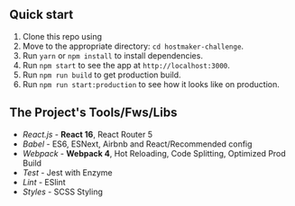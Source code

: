 ## Quick start

1. Clone this repo using
2. Move to the appropriate directory: `cd hostmaker-challenge`.<br />
3. Run `yarn` or `npm install` to install dependencies.<br />
4. Run `npm start` to see the app at `http://localhost:3000`.<br />
5. Run `npm run build` to get production build.
6. Run `npm run start:production` to see how it looks like on production.

## The Project's Tools/Fws/Libs

- _React.js_ - **React 16**, React Router 5
- _Babel_ - ES6, ESNext, Airbnb and React/Recommended config
- _Webpack_ - **Webpack 4**, Hot Reloading, Code Splitting, Optimized Prod Build
- _Test_ - Jest with Enzyme
- _Lint_ - ESlint
- _Styles_ - SCSS Styling

